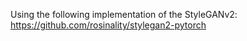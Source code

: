 Using the following implementation of the StyleGANv2: https://github.com/rosinality/stylegan2-pytorch